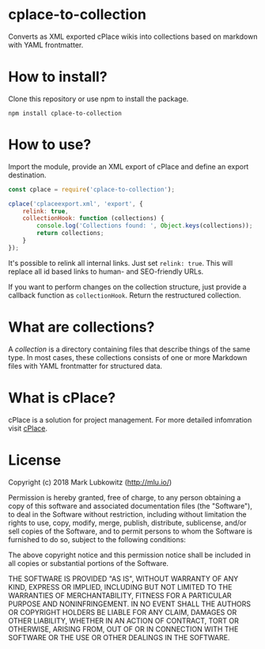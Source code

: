 # cplace-to-collection

Converts as XML exported cPlace wikis into collections based on markdown with YAML frontmatter.

# How to install?

Clone this repository or use npm to install the package.

```
npm install cplace-to-collection
```

# How to use?

Import the module, provide an XML export of cPlace and define an export destination.

```javascript
const cplace = require('cplace-to-collection');

cplace('cplaceexport.xml', 'export', {
    relink: true,
    collectionHook: function (collections) {
        console.log('Collections found: ', Object.keys(collections));
        return collections;
    }
});
```

It's possible to relink all internal links. Just set `relink: true`. This will replace all id based links to human- and SEO-friendly URLs.

If you want to perform changes on the collection structure, just provide a callback function as `collectionHook`. Return the restructured collection.

# What are collections?

A *collection* is a directory containing files that describe things of the same type. In most cases, these collections consists of one or more Markdown files with YAML frontmatter for structured data.

# What is cPlace?

cPlace is a solution for project management. For more detailed infomration visit [cPlace](https://www.collaboration-factory.de/de/home).

# License

Copyright (c) 2018 Mark Lubkowitz (http://mlu.io/)

Permission is hereby granted, free of charge, to any person obtaining a copy of this software and associated documentation files (the "Software"), to deal in the Software without restriction, including without limitation the rights to use, copy, modify, merge, publish, distribute, sublicense, and/or sell copies of the Software, and to permit persons to whom the Software is furnished to do so, subject to the following conditions:

The above copyright notice and this permission notice shall be included in all copies or substantial portions of the Software.

THE SOFTWARE IS PROVIDED "AS IS", WITHOUT WARRANTY OF ANY KIND, EXPRESS OR IMPLIED, INCLUDING BUT NOT LIMITED TO THE WARRANTIES OF MERCHANTABILITY, FITNESS FOR A PARTICULAR PURPOSE AND NONINFRINGEMENT. IN NO EVENT SHALL THE AUTHORS OR COPYRIGHT HOLDERS BE LIABLE FOR ANY CLAIM, DAMAGES OR OTHER LIABILITY, WHETHER IN AN ACTION OF CONTRACT, TORT OR OTHERWISE, ARISING FROM, OUT OF OR IN CONNECTION WITH THE SOFTWARE OR THE USE OR OTHER DEALINGS IN THE SOFTWARE.